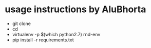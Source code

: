 
# usage instructions by AluBhorta

- git clone <repo-url>
- cd <repo-name>
- virtualenv -p $(which python2.7) rnd-env
- pip install -r requirements.txt


